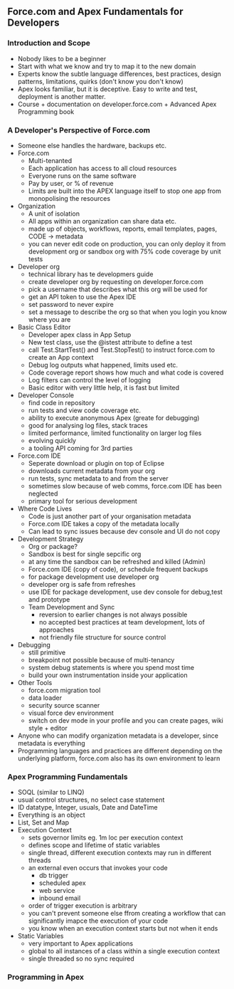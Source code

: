 ## Force.com and Apex Fundamentals for Developers

### Introduction and Scope
* Nobody likes to be a beginner
* Start with what we know and try to map it to the new domain
* Experts know the subtle language differences, best practices, design patterns, limitations, quirks (don't know you don't know)
* Apex looks familiar, but it is deceptive. Easy to write and test, deployment is another matter.
* Course + documentation on developer.force.com + Advanced Apex Programming book

### A Developer's Perspective of Force.com
* Someone else handles the hardware, backups etc.
* Force.com
  * Multi-tenanted
  * Each application has access to all cloud resources
  * Everyone runs on the same software
  * Pay by user, or % of revenue
  * Limits are built into the APEX language itself to stop one app from monopolising the resources
* Organization
  * A unit of isolation
  * All apps within an organization can share data etc.
  * made up of objects, workflows, reports, email templates, pages, CODE -> metadata
  * you can never edit code on production, you can only deploy it from development org or sandbox org with 75% code coverage by unit tests
* Developer org
  * technical library has te developmers guide
  * create developer org by requesting on developer.force.com
  * pick a username that describes what this org will be used for
  * get an API token to use the Apex IDE
  * set password to never expire
  * set a message to describe the org so that when you login you know where you are
* Basic Class Editor
  * Developer apex class in App Setup
  * New test class, use the @istest attribute to define a test
  * call Test.StartTest() and Test.StopTest() to instruct force.com to create an App context
  * Debug log outputs what happened, limits used etc.
  * Code coverage report shows how much and what code is covered
  * Log filters can control the level of logging
  * Basic editor with very little help, it is fast but limited
* Developer Console
  * find code in repository
  * run tests and view code coverage etc.
  * ability to execute anonymous Apex (greate for debugging)
  * good for analysing log files, stack traces
  * limited performance, limited functionality on larger log files
  * evolving quickly
  * a tooling API coming for 3rd parties
* Force.com IDE
  * Seperate download or plugin on top of Eclipse
  * downloads current metadata from your org
  * run tests, sync metadata to and from the server
  * sometimes slow because of web comms, force.com IDE has been neglected
  * primary tool for serious development
* Where Code Lives
  * Code is just another part of your organisation metadata
  * Force.com IDE takes a copy of the metadata locally
  * Can lead to sync issues because dev console and UI do not copy
* Development Strategy 
  * Org or package?
  * Sandbox is best for single sepcific org
  * at any time the sandbox can be refreshed and killed (Admin)
  * Force.com IDE (copy of code), or schedule frequent backups
  * for package development use developer org
  * developer org is safe from refreshes
  * use IDE for package development, use dev console for debug,test and prototype
  * Team Development and Sync
    * reversion to earlier changes is not always possible
    * no accepted best practices at team development, lots of approaches
    * not friendly file structure for source control
 * Debugging
   * still primitive
   * breakpoint not possible because of multi-tenancy
   * system debug statements is where you spend most time
   * build your own instrumentation inside your application
 * Other Tools
   * force.com migration tool
   * data loader
   * security source scanner
   * visual force dev environment
   * switch on dev mode in your profile and you can create pages, wiki style + editor
 * Anyone who can modify organization metadata is a developer, since metadata is everything
 * Programming languages and practices are different depending on the underlying platform, force.com also has its own environment to learn

### Apex Programming Fundamentals
* SOQL (similar to LINQ)
* usual control structures, no select case statement
* ID datatype, Integer, usuals, Date and DateTime
* Everything is an object
* List, Set and Map
* Execution Context
  * sets governor limits eg. 1m loc per execution context
  * defines scope and lifetime of static variables
  * single thread, different execution contexts may run in different threads
  * an external even occurs that invokes your code
    * db trigger
    * scheduled apex
    * web service
    * inbound email
  * order of trigger execution is arbitrary
  * you can't prevent someone else ffrom creating a workflow that can significantly imapce the execution of your code
  * you know when an execution context starts but not when it ends
* Static Variables
  * very important to Apex applications
  * global to all instances of a class within a single execution context
  * single threaded so no sync required

### Programming in Apex
